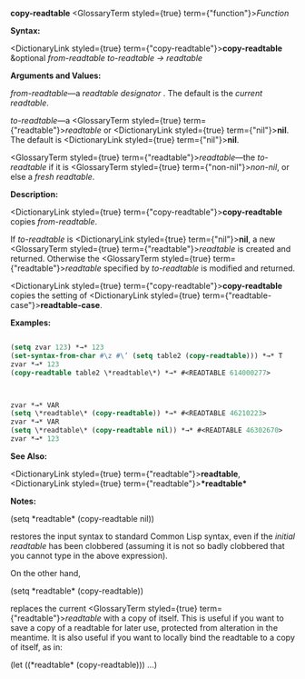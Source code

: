 **copy-readtable** <GlossaryTerm styled={true} term={"function"}><i>Function</i></GlossaryTerm> 



**Syntax:** 



<DictionaryLink styled={true} term={"copy-readtable"}><b>copy-readtable</b></DictionaryLink> &amp;optional *from-readtable to-readtable → readtable* 



**Arguments and Values:** 



*from-readtable*—a *readtable designator* . The default is the *current readtable*. 



*to-readtable*—a <GlossaryTerm styled={true} term={"readtable"}><i>readtable</i></GlossaryTerm> or <DictionaryLink styled={true} term={"nil"}><b>nil</b></DictionaryLink>. The default is <DictionaryLink styled={true} term={"nil"}><b>nil</b></DictionaryLink>. 



<GlossaryTerm styled={true} term={"readtable"}><i>readtable</i></GlossaryTerm>—the *to-readtable* if it is <GlossaryTerm styled={true} term={"non-nil"}><i>non-nil</i></GlossaryTerm>, or else a *fresh readtable*. 



**Description:** 



<DictionaryLink styled={true} term={"copy-readtable"}><b>copy-readtable</b></DictionaryLink> copies *from-readtable*. 



If *to-readtable* is <DictionaryLink styled={true} term={"nil"}><b>nil</b></DictionaryLink>, a new <GlossaryTerm styled={true} term={"readtable"}><i>readtable</i></GlossaryTerm> is created and returned. Otherwise the <GlossaryTerm styled={true} term={"readtable"}><i>readtable</i></GlossaryTerm> specified by *to-readtable* is modified and returned. 



<DictionaryLink styled={true} term={"copy-readtable"}><b>copy-readtable</b></DictionaryLink> copies the setting of <DictionaryLink styled={true} term={"readtable-case"}><b>readtable-case</b></DictionaryLink>. 



**Examples:**
```lisp

(setq zvar 123) *→* 123 
(set-syntax-from-char #\z #\’ (setq table2 (copy-readtable))) *→* T 
zvar *→* 123 
(copy-readtable table2 \*readtable\*) *→* #<READTABLE 614000277> 



zvar *→* VAR 
(setq \*readtable\* (copy-readtable)) *→* #<READTABLE 46210223> 
zvar *→* VAR 
(setq \*readtable\* (copy-readtable nil)) *→* #<READTABLE 46302670> 
zvar *→* 123 

```
**See Also:** 



<DictionaryLink styled={true} term={"readtable"}><b>readtable</b></DictionaryLink>, <DictionaryLink styled={true} term={"readtable"}><b>\*readtable\*</b></DictionaryLink> 



**Notes:** 



(setq \*readtable\* (copy-readtable nil)) 



restores the input syntax to standard Common Lisp syntax, even if the *initial readtable* has been clobbered (assuming it is not so badly clobbered that you cannot type in the above expression). 



On the other hand, 



(setq \*readtable\* (copy-readtable)) 



replaces the current <GlossaryTerm styled={true} term={"readtable"}><i>readtable</i></GlossaryTerm> with a copy of itself. This is useful if you want to save a copy of a readtable for later use, protected from alteration in the meantime. It is also useful if you want to locally bind the readtable to a copy of itself, as in: 



(let ((\*readtable\* (copy-readtable))) ...) 



